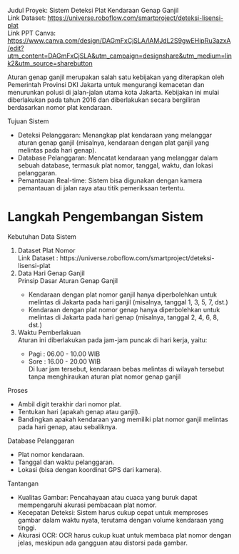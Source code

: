 Judul Proyek: Sistem Deteksi Plat Kendaraan Genap Ganjil
<br>Link Dataset: https://universe.roboflow.com/smartproject/deteksi-lisensi-plat 
<br>Link PPT Canva: https://www.canva.com/design/DAGmFxCjSLA/lAMJdL2S9gwEHipRu3azxA/edit?utm_content=DAGmFxCjSLA&utm_campaign=designshare&utm_medium=link2&utm_source=sharebutton 

Aturan genap ganjil merupakan salah satu kebijakan yang diterapkan oleh Pemerintah Provinsi DKI Jakarta untuk mengurangi kemacetan dan menurunkan polusi di jalan-jalan utama kota Jakarta. Kebijakan ini mulai diberlakukan pada tahun 2016 dan diberlakukan secara bergiliran berdasarkan nomor plat kendaraan.

Tujuan Sistem
<ul>
  <li>Deteksi Pelanggaran: Menangkap plat kendaraan yang melanggar aturan genap ganjil (misalnya, kendaraan dengan plat ganjil yang melintas pada hari genap).</li>
  <li>Database Pelanggaran: Mencatat kendaraan yang melanggar dalam sebuah database, termasuk plat nomor, tanggal, waktu, dan lokasi pelanggaran.</li>
  <li>Pemantauan Real-time: Sistem bisa digunakan dengan kamera pemantauan di jalan raya atau titik pemeriksaan tertentu.</li>
</ul>

<h1>Langkah Pengembangan Sistem</h1>
Kebutuhan Data Sistem
<ol>
  <li>Dataset Plat Nomor</li>
  Link Dataset	: https://universe.roboflow.com/smartproject/deteksi-lisensi-plat 
  <li>Data Hari Genap Ganjil</li>
  Prinsip Dasar Aturan Genap Ganjil
  <ul>
    <li>Kendaraan dengan plat nomor ganjil hanya diperbolehkan untuk melintas di Jakarta pada hari ganjil (misalnya, tanggal 1, 3, 5, 7, dst.)</li>
    <li>Kendaraan dengan plat nomor genap hanya diperbolehkan untuk melintas di Jakarta pada hari genap (misalnya, tanggal 2, 4, 6, 8, dst.)</li>
  </ul>
  <li>Waktu Pemberlakuan</li>
  Aturan ini diberlakukan pada jam-jam puncak di hari kerja, yaitu:
  <ul>
    <li>Pagi	: 06.00 - 10.00 WIB</li>
    <li>Sore	: 16.00 - 20.00 WIB</li>
    Di luar jam tersebut, kendaraan bebas melintas di wilayah tersebut tanpa menghiraukan aturan plat nomor genap ganjil
  </ul>
</ol>

Proses
<ul>
  <li>Ambil digit terakhir dari nomor plat.</li>
  <li>Tentukan hari (apakah genap atau ganjil).</li>
  <li>Bandingkan apakah kendaraan yang memiliki plat nomor ganjil melintas pada hari genap, atau sebaliknya.</li>
</ul>

Database Pelanggaran
<ul>
  <li>Plat nomor kendaraan.</li>
  <li>Tanggal dan waktu pelanggaran.</li>
  <li>Lokasi (bisa dengan koordinat GPS dari kamera).</li>
</ul>

Tantangan
<ul>
  <li>Kualitas Gambar: Pencahayaan atau cuaca yang buruk dapat mempengaruhi akurasi pembacaan plat nomor.</li>
  <li>Kecepatan Deteksi: Sistem harus cukup cepat untuk memproses gambar dalam waktu nyata, terutama dengan volume kendaraan yang tinggi.</li>
  <li>Akurasi OCR: OCR harus cukup kuat untuk membaca plat nomor dengan jelas, meskipun ada gangguan atau distorsi pada gambar.</li>
</ul>

